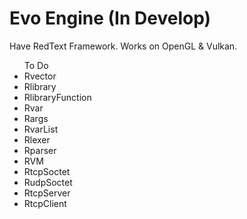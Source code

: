 <h1>Evo Engine (In Develop)</h1>
<p>Have RedText Framework. Works on OpenGL & Vulkan.</p>
<ul>To Do
  <li>Rvector</li>
  <li>Rlibrary</li>
  <li>RlibraryFunction</li>
  <li>Rvar</li>
  <li>Rargs</li>
  <li>RvarList</li>
  <li>Rlexer</li>
  <li>Rparser</li>
  <li>RVM</li>
  <li>RtcpSoctet</li>
  <li>RudpSoctet</li>
  <li>RtcpServer</li>
  <li>RtcpClient</li>
</ul>

